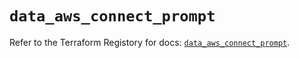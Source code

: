 # `data_aws_connect_prompt`

Refer to the Terraform Registory for docs: [`data_aws_connect_prompt`](https://registry.terraform.io/providers/hashicorp/aws/5.7.0/docs/data-sources/connect_prompt).
